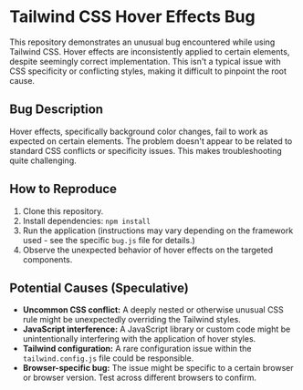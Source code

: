 # Tailwind CSS Hover Effects Bug

This repository demonstrates an unusual bug encountered while using Tailwind CSS.  Hover effects are inconsistently applied to certain elements, despite seemingly correct implementation. This isn't a typical issue with CSS specificity or conflicting styles, making it difficult to pinpoint the root cause.

## Bug Description

Hover effects, specifically background color changes, fail to work as expected on certain elements.  The problem doesn't appear to be related to standard CSS conflicts or specificity issues. This makes troubleshooting quite challenging.

## How to Reproduce

1. Clone this repository.
2. Install dependencies: `npm install`
3. Run the application (instructions may vary depending on the framework used - see the specific `bug.js` file for details.)
4. Observe the unexpected behavior of hover effects on the targeted components.

## Potential Causes (Speculative)

* **Uncommon CSS conflict:**  A deeply nested or otherwise unusual CSS rule might be unexpectedly overriding the Tailwind styles.
* **JavaScript interference:**  A JavaScript library or custom code might be unintentionally interfering with the application of hover styles.
* **Tailwind configuration:** A rare configuration issue within the `tailwind.config.js` file could be responsible.
* **Browser-specific bug:** The issue might be specific to a certain browser or browser version.  Test across different browsers to confirm.